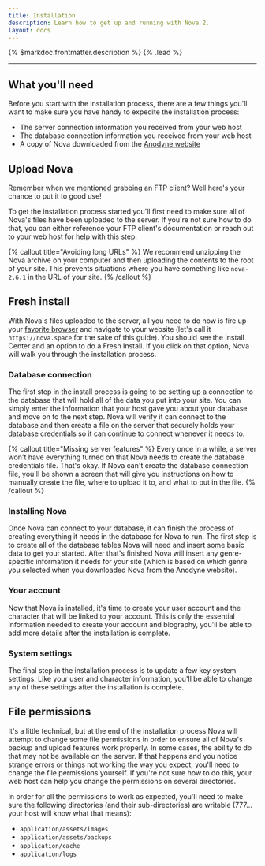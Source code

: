 ```yaml
---
title: Installation
description: Learn how to get up and running with Nova 2.
layout: docs
---
```


{% $markdoc.frontmatter.description %} {% .lead %}

---

## What you'll need

Before you start with the installation process, there are a few things you'll want to make sure you have handy to expedite the installation process:

- The server connection information you received from your web host
- The database connection information you received from your web host
- A copy of Nova downloaded from the [Anodyne website](https://anodyne-productions.com)

## Upload Nova

Remember when [we mentioned](/docs/2.7/before-getting-started#ftp-client) grabbing an FTP client? Well here's your chance to put it to good use!

To get the installation process started you'll first need to make sure all of Nova's files have been uploaded to the server. If you're not sure how to do that, you can either reference your FTP client's documentation or reach out to your web host for help with this step.

{% callout title="Avoiding long URLs" %}
We recommend unzipping the Nova archive on your computer and then uploading the contents to the root of your site. This prevents situations where you have something like `nova-2.6.1` in the URL of your site.
{% /callout %}

## Fresh install

With Nova's files uploaded to the server, all you need to do now is fire up your [favorite browser](/docs/2.7/compatability#browser) and navigate to your website (let's call it `https://nova.space` for the sake of this guide). You should see the Install Center and an option to do a Fresh Install. If you click on that option, Nova will walk you through the installation process.

### Database connection

The first step in the install process is going to be setting up a connection to the database that will hold all of the data you put into your site. You can simply enter the information that your host gave you about your database and move on to the next step. Nova will verify it can connect to the database and then create a file on the server that securely holds your database credentials so it can continue to connect whenever it needs to.

{% callout title="Missing server features" %}
Every once in a while, a server won't have everything turned on that Nova needs to create the database credentials file. That's okay. If Nova can't create the database connection file, you'll be shown a screen that will give you instructions on how to manually create the file, where to upload it to, and what to put in the file.
{% /callout %}

### Installing Nova

Once Nova can connect to your database, it can finish the process of creating everything it needs in the database for Nova to run. The first step is to create all of the database tables Nova will need and insert some basic data to get your started. After that's finished Nova will insert any genre-specific information it needs for your site (which is based on which genre you selected when you downloaded Nova from the Anodyne website).

### Your account

Now that Nova is installed, it's time to create your user account and the character that will be linked to your account. This is only the essential information needed to create your account and biography, you'll be able to add more details after the installation is complete.

### System settings

The final step in the installation process is to update a few key system settings. Like your user and character information, you'll be able to change any of these settings after the installation is complete.

## File permissions

It's a little technical, but at the end of the installation process Nova will attempt to change some file permissions in order to ensure all of Nova's backup and upload features work properly. In some cases, the ability to do that may not be available on the server. If that happens and you notice strange errors or things not working the way you expect, you'll need to change the file permissions yourself. If you're not sure how to do this, your web host can help you change the permissions on several directories.

In order for all the permissions to work as expected, you'll need to make sure the following directories (and their sub-directories) are writable (777... your host will know what that means):

- `application/assets/images`
- `application/assets/backups`
- `application/cache`
- `application/logs`
